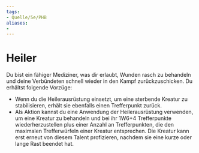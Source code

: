 ```yaml
---
tags:
- Quelle/5e/PHB
aliases:
- 
---
```

# Heiler

Du bist ein fähiger Mediziner, was dir erlaubt, Wunden rasch zu behandeln und deine Verbündeten schnell wieder in den Kampf zurückzuschicken. Du erhältst folgende Vorzüge:

- Wenn du die Heilerausrüstung einsetzt, um eine sterbende Kreatur zu stabilisieren, erhält sie ebenfalls einen Trefferpunkt zurück.
- Als Aktion kannst du eine Anwendung der Heilerausrüstung verwenden, um eine Kreatur zu behandeln und bei ihr 1W6+4 Trefferpunkte wiederherzustellen plus einer Anzahl an Trefferpunkten, die den maximalen Trefferwürfeln einer Kreatur entsprechen. Die Kreatur kann erst erneut von diesem Talent profizieren, nachdem sie eine kurze oder lange Rast beendet hat.